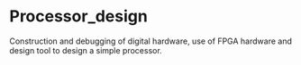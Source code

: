 # Processor_design
Construction and debugging of  digital hardware, use of FPGA hardware and design tool to design a simple processor.
